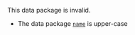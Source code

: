 This data package is invalid.

- The data package [`name`](https://frictionlessdata.io/specs/data-package/#name) is upper-case
